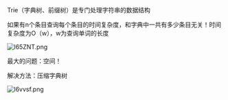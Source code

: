 Trie（字典树、前缀树）是专门处理字符串的数据结构

如果有n个条目查询每个条目的时间复杂度，和字典中一共有多少条目无关！时间复杂度为O（w），w为查询单词的长度

![l65ZNT.png](https://s2.ax1x.com/2020/01/07/l65ZNT.png)

最大的问题：空间！

解决方法：压缩字典树

![l6vvsf.png](https://s2.ax1x.com/2020/01/07/l6vvsf.png)
